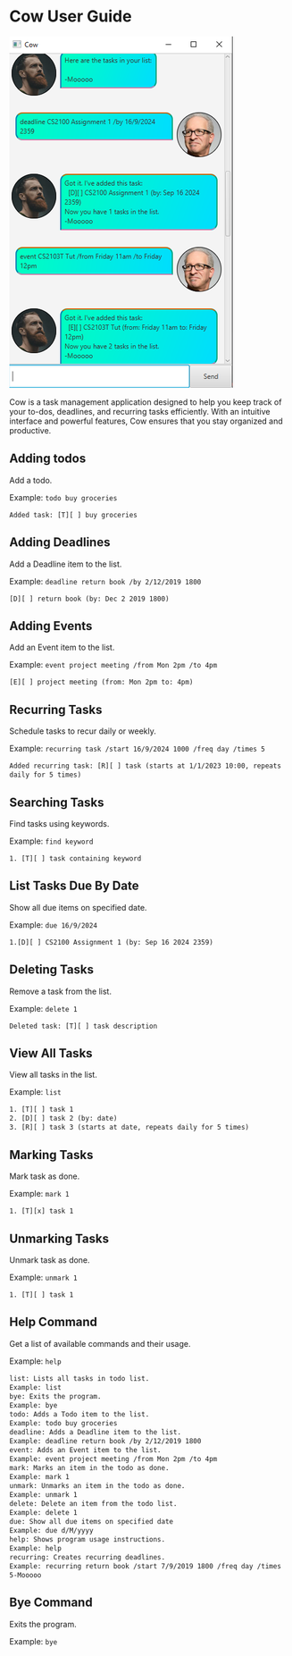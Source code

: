# Cow User Guide

![Product screenshot](Ui.png)

Cow is a task management application designed to help you keep track of your to-dos, deadlines, and recurring tasks efficiently. With an intuitive interface and powerful features, Cow ensures that you stay organized and productive.

## Adding todos

Add a todo.

Example: `todo buy groceries`
```
Added task: [T][ ] buy groceries
```

## Adding Deadlines

Add a Deadline item to the list.

Example: `deadline return book /by 2/12/2019 1800`
```
[D][ ] return book (by: Dec 2 2019 1800)
```

## Adding Events

Add an Event item to the list.

Example: `event project meeting /from Mon 2pm /to 4pm`
```
[E][ ] project meeting (from: Mon 2pm to: 4pm)
```

## Recurring Tasks

Schedule tasks to recur daily or weekly.

Example: `recurring task /start 16/9/2024 1000 /freq day /times 5`
```
Added recurring task: [R][ ] task (starts at 1/1/2023 10:00, repeats daily for 5 times)
```

## Searching Tasks

Find tasks using keywords.

Example: `find keyword`
```
1. [T][ ] task containing keyword
```

## List Tasks Due By Date

Show all due items on specified date.

Example: `due 16/9/2024`
```
1.[D][ ] CS2100 Assignment 1 (by: Sep 16 2024 2359)
```

## Deleting Tasks

Remove a task from the list.

Example: `delete 1`
```
Deleted task: [T][ ] task description
```

## View All Tasks

View all tasks in the list.

Example: `list`
```
1. [T][ ] task 1
2. [D][ ] task 2 (by: date)
3. [R][ ] task 3 (starts at date, repeats daily for 5 times)
```

## Marking Tasks

Mark task as done.

Example: `mark 1`
```
1. [T][x] task 1
```

## Unmarking Tasks

Unmark task as done.

Example: `unmark 1`
```
1. [T][ ] task 1
```

## Help Command

Get a list of available commands and their usage.

Example: `help`
```
list: Lists all tasks in todo list.
Example: list
bye: Exits the program.
Example: bye
todo: Adds a Todo item to the list.
Example: todo buy groceries
deadline: Adds a Deadline item to the list.
Example: deadline return book /by 2/12/2019 1800
event: Adds an Event item to the list.
Example: event project meeting /from Mon 2pm /to 4pm
mark: Marks an item in the todo as done.
Example: mark 1
unmark: Unmarks an item in the todo as done.
Example: unmark 1
delete: Delete an item from the todo list.
Example: delete 1
due: Show all due items on specified date
Example: due d/M/yyyy
help: Shows program usage instructions.
Example: help
recurring: Creates recurring deadlines.
Example: recurring return book /start 7/9/2019 1800 /freq day /times 5-Mooooo
```

## Bye Command

Exits the program.

Example: `bye`